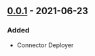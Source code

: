 ## [0.0.1] - 2021-06-23
### Added
- Connector Deployer

[0.0.1]: https://github.com/emmanuelneri/kafka-connect-deployer/releases/tag/v0.0.1